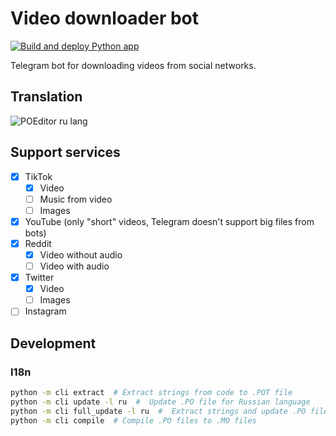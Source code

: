 # Video downloader bot

[![Build and deploy Python app](https://github.com/jag-k/tiktok-downloader/actions/workflows/deploy.yml/badge.svg)](https://github.com/jag-k/tiktok-downloader/actions/workflows/deploy.yml)

Telegram bot for downloading videos from social networks.

## Translation

![POEditor ru lang](https://img.shields.io/poeditor/progress/580945/ru?token=d1b892d4d62ccf68a483db6de40a1cac)

## Support services

- [x] TikTok
  - [x] Video
  - [ ] Music from video
  - [ ] Images
- [x] YouTube  (only "short" videos, Telegram doesn't support big files from bots)
- [x] Reddit
  - [x] Video without audio
  - [ ] Video with audio
- [x] Twitter
  - [x] Video
  - [ ] Images
- [ ] Instagram

## Development

### I18n

```bash
python -m cli extract  # Extract strings from code to .POT file
python -m cli update -l ru  #  Update .PO file for Russian language
python -m cli full_update -l ru  #  Extract strings and update .PO file for Russian language
python -m cli compile  # Compile .PO files to .MO files
```
